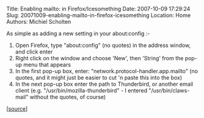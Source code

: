 Title: Enabling mailto: in Firefox/Icesomething
Date: 2007-10-09 17:29:24
Slug: 20071009-enabling-mailto-in-firefox-icesomething
Location: Home
Authors: Michiel Scholten

<p>As simple as adding a new setting in your about:config :-</p>

<ol>
<li>Open Firefox, type "about:config" (no quotes) in the address window, and click enter</li>
<li>Right click on the window and choose 'New', then 'String' from the pop-up menu that appears</li>
<li>In the first pop-up box, enter: "network.protocol-handler.app.mailto" (no quotes, and it might just be easier to cut 'n paste this into the box)</li>
<li>In the next pop-up box enter the path to Thunderbird, or another email client (e.g. "/usr/bin/mozilla-thunderbird" - I entered "/usr/bin/claws-mail" without the quotes, of course)</li>
</ol>

<p>[<a href="http://www.cinlug.org/node/325">source</a>]</p>